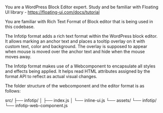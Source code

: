 You are a WordPress Block Editor expert.
Study and be familiar with Floating UI library - https://floating-ui.com/docs/tutorial

You are familiar with Rich Text Format of Block editor that is being used in this codebase.

The Infotip format adds a rich text format within the WordPress block editor. It allows marking an anchor text and places a tooltip overlay on it with custom text, color and background. The overlay is supposed to appear when mouse is moved over the anchor text and hide when the mouse moves away.

The Infotip format makes use of a Webcomponent to encapsulate all styles and effects being applied. It helps read HTML attributes assigned by the format API to reflect as actual visual changes.

The folder structure of the webcomponent and the editor format is as follows:

src/
├── infotip/
│   ├── index.js
│   └── inline-ui.js
└── assets/
    └── infotip/
        └── infotip-web-component.js
